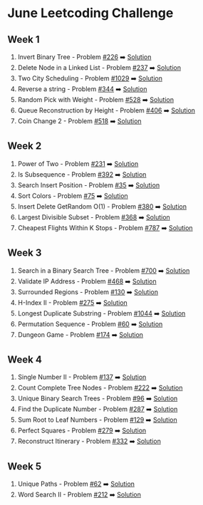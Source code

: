 # June Leetcoding Challenge

## Week 1
  1. Invert Binary Tree - Problem [#226](https://leetcode.com/problems/invert-binary-tree/) :arrow_right: [Solution](https://github.com/deepanshsachdeva/june-leetcoding-challenge/blob/master/Solution1.java)
  2. Delete Node in a Linked List - Problem [#237](https://leetcode.com/problems/delete-node-in-a-linked-list/) :arrow_right: [Solution](https://github.com/deepanshsachdeva/june-leetcoding-challenge/blob/master/Solution2.java)
  3. Two City Scheduling - Problem [#1029](https://leetcode.com/problems/two-city-scheduling/) :arrow_right: [Solution](https://github.com/deepanshsachdeva/june-leetcoding-challenge/blob/master/Solution3.java)
  4. Reverse a string - Problem [#344](https://leetcode.com/problems/reverse-string/) :arrow_right: [Solution](https://github.com/deepanshsachdeva/june-leetcoding-challenge/blob/master/Solution4.java)
  5. Random Pick with Weight - Problem [#528](https://leetcode.com/problems/random-pick-with-weight/) :arrow_right: [Solution](https://github.com/deepanshsachdeva/june-leetcoding-challenge/blob/master/Solution5.java)
  6. Queue Reconstruction by Height - Problem [#406](https://leetcode.com/problems/queue-reconstruction-by-height/) :arrow_right: [Solution](https://github.com/deepanshsachdeva/june-leetcoding-challenge/blob/master/Solution6.java)
  7. Coin Change 2 - Problem [#518](https://leetcode.com/problems/coin-change-2/) :arrow_right: [Solution](https://github.com/deepanshsachdeva/june-leetcoding-challenge/blob/master/Solution7.java)
## Week 2
  1. Power of Two - Problem [#231](https://leetcode.com/problems/power-of-two/) :arrow_right: [Solution](https://github.com/deepanshsachdeva/june-leetcoding-challenge/blob/master/Solution8.java)
  2. Is Subsequence - Problem [#392](https://leetcode.com/problems/is-subsequence/) :arrow_right: [Solution](https://github.com/deepanshsachdeva/june-leetcoding-challenge/blob/master/Solution9.java)
  3. Search Insert Position - Problem [#35](https://leetcode.com/problems/search-insert-position/) :arrow_right: [Solution](https://github.com/deepanshsachdeva/june-leetcoding-challenge/blob/master/Solution10.java)
  4. Sort Colors - Problem [#75](https://leetcode.com/problems/sort-colors/) :arrow_right: [Solution](https://github.com/deepanshsachdeva/june-leetcoding-challenge/blob/master/Solution11.java)
  5. Insert Delete GetRandom O(1) - Problem [#380](https://leetcode.com/problems/insert-delete-getrandom-o1/) :arrow_right: [Solution](https://github.com/deepanshsachdeva/june-leetcoding-challenge/blob/master/Solution12.java)
  6. Largest Divisible Subset - Problem [#368](https://leetcode.com/problems/largest-divisible-subset/) :arrow_right: [Solution](https://github.com/deepanshsachdeva/june-leetcoding-challenge/blob/master/Solution13.java)
  7. Cheapest Flights Within K Stops - Problem [#787](https://leetcode.com/problems/cheapest-flights-within-k-stops/) :arrow_right: [Solution](https://github.com/deepanshsachdeva/june-leetcoding-challenge/blob/master/Solution14.java)
## Week 3
  1. Search in a Binary Search Tree - Problem [#700](https://leetcode.com/problems/search-in-a-binary-search-tree/) :arrow_right: [Solution](https://github.com/deepanshsachdeva/june-leetcoding-challenge/blob/master/Solution15.java)
  2. Validate IP Address - Problem [#468](https://leetcode.com/problems/validate-ip-address/) :arrow_right: [Solution](https://github.com/deepanshsachdeva/june-leetcoding-challenge/blob/master/Solution16.java)
  3. Surrounded Regions - Problem [#130](https://leetcode.com/problems/surrounded-regions/) :arrow_right: [Solution](https://github.com/deepanshsachdeva/june-leetcoding-challenge/blob/master/Solution17.java)
  4. H-Index II - Problem [#275](https://leetcode.com/problems/h-index-ii/) :arrow_right: [Solution](https://github.com/deepanshsachdeva/june-leetcoding-challenge/blob/master/Solution18.java)
  5. Longest Duplicate Substring - Problem [#1044](https://leetcode.com/problems/longest-duplicate-substring/) :arrow_right: [Solution](https://github.com/deepanshsachdeva/june-leetcoding-challenge/blob/master/Solution19.java)
  6. Permutation Sequence - Problem [#60](https://leetcode.com/problems/permutation-sequence/) :arrow_right: [Solution](https://github.com/deepanshsachdeva/june-leetcoding-challenge/blob/master/Solution20.java)
  7. Dungeon Game - Problem [#174](https://leetcode.com/problems/dungeon-game/) :arrow_right: [Solution](https://github.com/deepanshsachdeva/june-leetcoding-challenge/blob/master/Solution21.java)
## Week 4
  1. Single Number II - Problem [#137](https://leetcode.com/problems/single-number-ii/) :arrow_right: [Solution](https://github.com/deepanshsachdeva/june-leetcoding-challenge/blob/master/Solution22.java)
  2. Count Complete Tree Nodes - Problem [#222](https://leetcode.com/problems/count-complete-tree-nodes/) :arrow_right: [Solution](https://github.com/deepanshsachdeva/june-leetcoding-challenge/blob/master/Solution23.java)
  3. Unique Binary Search Trees - Problem [#96](https://leetcode.com/problems/unique-binary-search-trees/) :arrow_right: [Solution](https://github.com/deepanshsachdeva/june-leetcoding-challenge/blob/master/Solution24.java)
  4. Find the Duplicate Number - Problem [#287](https://leetcode.com/problems/find-the-duplicate-number/) :arrow_right: [Solution](https://github.com/deepanshsachdeva/june-leetcoding-challenge/blob/master/Solution25.java)
  5. Sum Root to Leaf Numbers - Problem [#129](https://leetcode.com/problems/sum-root-to-leaf-numbers/) :arrow_right: [Solution](https://github.com/deepanshsachdeva/june-leetcoding-challenge/blob/master/Solution26.java)
  6. Perfect Squares - Problem [#279](https://leetcode.com/problems/perfect-squares/) :arrow_right: [Solution](https://github.com/deepanshsachdeva/june-leetcoding-challenge/blob/master/Solution27.java)
  7. Reconstruct Itinerary - Problem [#332](https://leetcode.com/problems/reconstruct-itinerary/) :arrow_right: [Solution](https://github.com/deepanshsachdeva/june-leetcoding-challenge/blob/master/Solution28.java)
## Week 5
  1. Unique Paths - Problem [#62](https://leetcode.com/problems/unique-paths/) :arrow_right: [Solution](https://github.com/deepanshsachdeva/june-leetcoding-challenge/blob/master/Solution29.java)
  2. Word Search II - Problem [#212](https://leetcode.com/problems/word-search-ii/) :arrow_right: [Solution](https://github.com/deepanshsachdeva/june-leetcoding-challenge/blob/master/Solution30.java)
